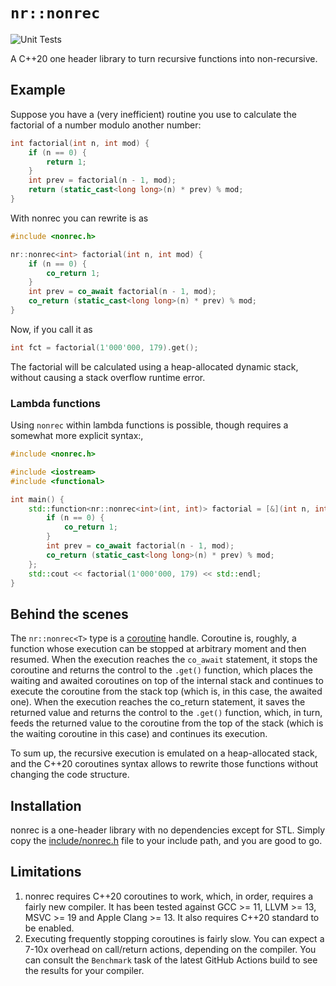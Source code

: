 # `nr::nonrec`

![Unit Tests](https://github.com/vasalf/nonrec/actions/workflows/unit-tests.yml/badge.svg)

A C++20 one header library to turn recursive functions into non-recursive.

## Example

Suppose you have a (very inefficient) routine you use to calculate the factorial of a number modulo another number:

```C++
int factorial(int n, int mod) {
    if (n == 0) { 
        return 1;
    }
    int prev = factorial(n - 1, mod);
    return (static_cast<long long>(n) * prev) % mod;
}
```

With nonrec you can rewrite is as

```C++
#include <nonrec.h>

nr::nonrec<int> factorial(int n, int mod) {
    if (n == 0) {
        co_return 1;
    }
    int prev = co_await factorial(n - 1, mod);
    co_return (static_cast<long long>(n) * prev) % mod;
}
```

Now, if you call it as

```C++
int fct = factorial(1'000'000, 179).get();
```

The factorial will be calculated using a heap-allocated dynamic stack, without causing a stack overflow runtime error.

### Lambda functions

Using `nonrec` within lambda functions is possible, though requires a somewhat more explicit syntax:,

```C++
#include <nonrec.h>

#include <iostream>
#include <functional>

int main() {
    std::function<nr::nonrec<int>(int, int)> factorial = [&](int n, int mod) -> nr::nonrec<int> {
        if (n == 0) {
            co_return 1;
        }
        int prev = co_await factorial(n - 1, mod);
        co_return (static_cast<long long>(n) * prev) % mod;
    };
    std::cout << factorial(1'000'000, 179) << std::endl;
}
```

## Behind the scenes 

The `nr::nonrec<T>` type is a [coroutine](https://en.cppreference.com/w/cpp/language/coroutines) handle. Coroutine is, roughly, a function whose execution can be stopped at arbitrary moment and then resumed. When the execution reaches the `co_await` statement, it stops the coroutine and returns the control to the `.get()` function, which places the waiting and awaited coroutines on top of the internal stack and continues to execute the coroutine from the stack top (which is, in this case, the awaited one). When the execution reaches the co_return statement, it saves the returned value and returns the control to the `.get()` function, which, in turn, feeds the returned value to the coroutine from the top of the stack (which is the waiting coroutine in this case) and continues its execution.

To sum up, the recursive execution is emulated on a heap-allocated stack, and the C++20 coroutines syntax allows to rewrite those functions without changing the code structure.

## Installation

nonrec is a one-header library with no dependencies except for STL. Simply copy the [include/nonrec.h](include/nonrec.h) file to your include path, and you are good to go.

## Limitations

1. nonrec requires C++20 coroutines to work, which, in order, requires a fairly new compiler. It has been tested against GCC >= 11, LLVM >= 13, MSVC >= 19 and Apple Clang >= 13. It also requires C++20 standard to be enabled.
2. Executing frequently stopping coroutines is fairly slow. You can expect a 7-10x overhead on call/return actions, depending on the compiler. You can consult the `Benchmark` task of the latest GitHub Actions build to see the results for your compiler.
